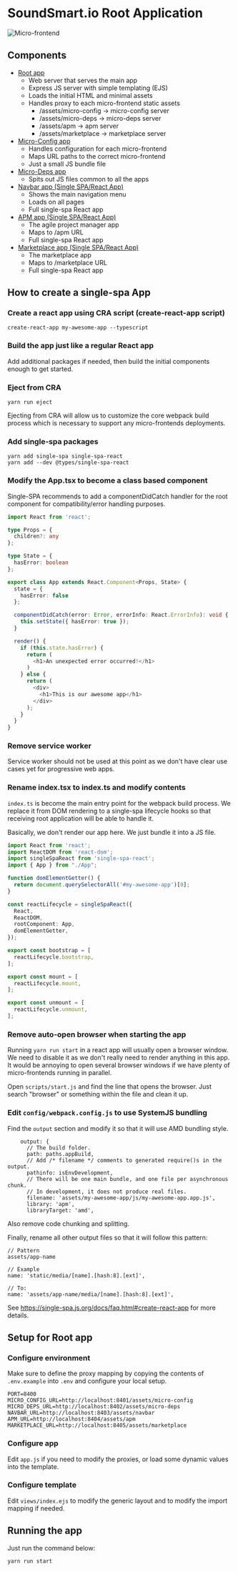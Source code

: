 # SoundSmart.io Root Application

![Micro-frontend](https://github.com/leonelcloudsmart/root-app/raw/master/public/images/micro-frontend-example.jpg)

## Components

* [Root app](https://github.com/leonelcloudsmart/root-app)
  * Web server that serves the main app
  * Express JS server with simple templating (EJS)
  * Loads the initial HTML and minimal assets
  * Handles proxy to each micro-frontend static assets
    * /assets/micro-config -> micro-config server
    * /assets/micro-deps -> micro-deps server
    * /assets/apm -> apm server
    * /assets/marketplace -> marketplace server
* [Micro-Config app](https://github.com/leonelcloudsmart/micro-config)
  * Handles configuration for each micro-frontend
  * Maps URL paths to the correct micro-frontend
  * Just a small JS bundle file
* [Micro-Deps app](https://github.com/leonelcloudsmart/micro-deps)
  * Spits out JS files common to all the apps
* [Navbar app (Single SPA/React App)](https://github.com/leonelcloudsmart/navbar)
  * Shows the main navigation menu
  * Loads on all pages
  * Full single-spa React app
* [APM app (Single SPA/React App)](https://github.com/leonelcloudsmart/apm)
  * The agile project manager app
  * Maps to /apm URL
  * Full single-spa React app
* [Marketplace app  (Single SPA/React App)](https://github.com/leonelcloudsmart/marketplace)
  * The marketplace app
  * Maps to /marketplace URL
  * Full single-spa React app 

## How to create a single-spa App

### Create a react app using CRA script (create-react-app script)

```shell script
create-react-app my-awesome-app --typescript
``` 

### Build the app just like a regular React app

Add additional packages if needed, then build the initial components
enough to get started.

### Eject from CRA

```shell script
yarn run eject
```

Ejecting from CRA will allow us to customize the core webpack build process
which is necessary to support any micro-frontends deployments.

### Add single-spa packages

```shell script
yarn add single-spa single-spa-react
yarn add --dev @types/single-spa-react
``` 

### Modify the App.tsx to become a class based component

Single-SPA recommends to add a componentDidCatch handler for the root component
for compatibility/error handling purposes.

```typescript jsx
import React from 'react';

type Props = {
  children?: any
};

type State = {
  hasError: boolean
};

export class App extends React.Component<Props, State> {
  state = {
    hasError: false
  };

  componentDidCatch(error: Error, errorInfo: React.ErrorInfo): void {
    this.setState({ hasError: true });
  }

  render() {
    if (this.state.hasError) {
      return (
        <h1>An unexpected error occurred!</h1>
      )
    } else {
      return (
        <div>
          <h1>This is our awesome app</h1>
        </div>
      );
    }
  }
}
```

### Remove service worker

Service worker should not be used at this point as we don't have clear use cases yet for
progressive web apps.

### Rename index.tsx to index.ts and modify contents

`index.ts` is become the main entry point for the webpack build process.
We replace it from DOM rendering to a single-spa lifecycle hooks
so that receiving root application will be able to handle it.

Basically, we don't render our app here. We just bundle it into a JS file.

```typescript
import React from 'react';
import ReactDOM from 'react-dom';
import singleSpaReact from 'single-spa-react';
import { App } from "./App";

function domElementGetter() {
  return document.querySelectorAll('#my-awesome-app')[0];
}

const reactLifecycle = singleSpaReact({
  React,
  ReactDOM,
  rootComponent: App,
  domElementGetter,
});

export const bootstrap = [
  reactLifecycle.bootstrap,
];

export const mount = [
  reactLifecycle.mount,
];

export const unmount = [
  reactLifecycle.unmount,
];
```

### Remove auto-open browser when starting the app

Running `yarn run start` in a react app will usually open a browser window. We need
to disable it as we don't really need to render anything in this app. It would be annoying
to open several browser windows if we have plenty of micro-frontends running in parallel.

Open `scripts/start.js` and find the line that opens the browser. Just search "browser" or something
within the file and clean it up.

### Edit `config/webpack.config.js` to use SystemJS bundling

Find the `output` section and modify it so that it will use AMD bundling style.

```text
    output: {
      // The build folder.
      path: paths.appBuild,
      // Add /* filename */ comments to generated require()s in the output.
      pathinfo: isEnvDevelopment,
      // There will be one main bundle, and one file per asynchronous chunk.
      // In development, it does not produce real files.
      filename: 'assets/my-awesome-app/js/my-awesome-app.app.js',
      library: 'apm',
      libraryTarget: 'amd',
``` 

Also remove code chunking and splitting. 

Finally, rename all other output files so that it will follow this pattern:

```text
// Pattern
assets/app-name

// Example
name: 'static/media/[name].[hash:8].[ext]',

// To:
name: 'assets/app-name/media/[name].[hash:8].[ext]',
```

See https://single-spa.js.org/docs/faq.html#create-react-app for more details.

## Setup for Root app

### Configure environment

Make sure to define the proxy mapping by copying the contents of `.env.example` into `.env` and
configure your local setup.

```dotenv
PORT=8400
MICRO_CONFIG_URL=http://localhost:8401/assets/micro-config
MICRO_DEPS_URL=http://localhost:8402/assets/micro-deps
NAVBAR_URL=http://localhost:8403/assets/navbar
APM_URL=http://localhost:8404/assets/apm
MARKETPLACE_URL=http://localhost:8405/assets/marketplace
```

### Configure app

Edit `app.js` if you need to modify the proxies, or load some dynamic values into the template.

### Configure template

Edit `views/index.ejs` to modify the generic layout and to modify the import mapping if needed.


## Running the app

Just run the command below:

```shell script
yarn run start
```
